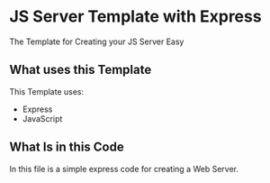 # JS Server Template with Express

The Template for Creating your JS Server Easy

What uses this Template
---
This Template uses:
+ Express
+ JavaScript

What Is in this Code
---
In this file is a simple express code for creating a Web Server.
